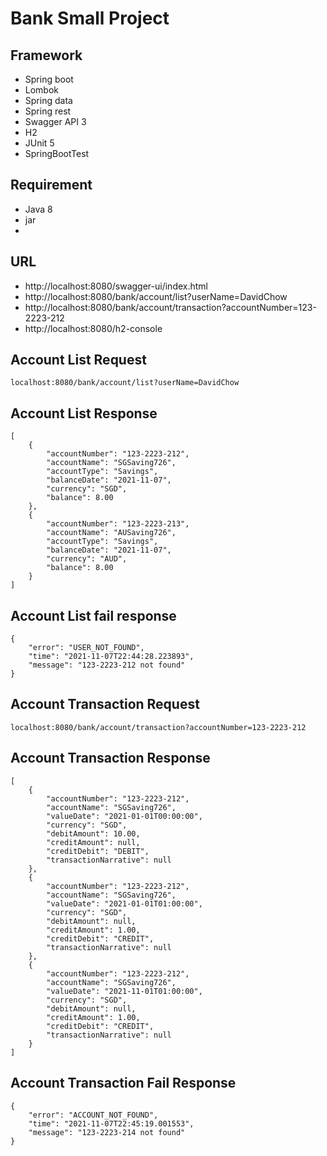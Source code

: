 # Bank Small Project

## Framework
- Spring boot
- Lombok
- Spring data
- Spring rest
- Swagger API 3
- H2
- JUnit 5
- SpringBootTest

## Requirement
- Java 8
- jar
- 

## URL
- http://localhost:8080/swagger-ui/index.html
- http://localhost:8080/bank/account/list?userName=DavidChow
- http://localhost:8080/bank/account/transaction?accountNumber=123-2223-212
- http://localhost:8080/h2-console

## Account List Request
```aidl
localhost:8080/bank/account/list?userName=DavidChow
```

## Account List Response
```aidl
[
    {
        "accountNumber": "123-2223-212",
        "accountName": "SGSaving726",
        "accountType": "Savings",
        "balanceDate": "2021-11-07",
        "currency": "SGD",
        "balance": 8.00
    },
    {
        "accountNumber": "123-2223-213",
        "accountName": "AUSaving726",
        "accountType": "Savings",
        "balanceDate": "2021-11-07",
        "currency": "AUD",
        "balance": 8.00
    }
]
```
## Account List fail response
```aidl
{
    "error": "USER_NOT_FOUND",
    "time": "2021-11-07T22:44:28.223893",
    "message": "123-2223-212 not found"
}
```

## Account Transaction Request
```aidl
localhost:8080/bank/account/transaction?accountNumber=123-2223-212
```

## Account Transaction Response
```aidl
[
    {
        "accountNumber": "123-2223-212",
        "accountName": "SGSaving726",
        "valueDate": "2021-01-01T00:00:00",
        "currency": "SGD",
        "debitAmount": 10.00,
        "creditAmount": null,
        "creditDebit": "DEBIT",
        "transactionNarrative": null
    },
    {
        "accountNumber": "123-2223-212",
        "accountName": "SGSaving726",
        "valueDate": "2021-01-01T01:00:00",
        "currency": "SGD",
        "debitAmount": null,
        "creditAmount": 1.00,
        "creditDebit": "CREDIT",
        "transactionNarrative": null
    },
    {
        "accountNumber": "123-2223-212",
        "accountName": "SGSaving726",
        "valueDate": "2021-11-01T01:00:00",
        "currency": "SGD",
        "debitAmount": null,
        "creditAmount": 1.00,
        "creditDebit": "CREDIT",
        "transactionNarrative": null
    }
]
```
## Account Transaction Fail Response
```aidl
{
    "error": "ACCOUNT_NOT_FOUND",
    "time": "2021-11-07T22:45:19.001553",
    "message": "123-2223-214 not found"
}
```